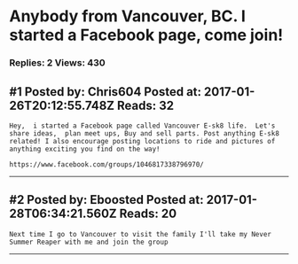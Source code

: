# Anybody from Vancouver, BC. I started a Facebook page, come join!

### Replies: 2 Views: 430

## \#1 Posted by: Chris604 Posted at: 2017-01-26T20:12:55.748Z Reads: 32

```
Hey,  i started a Facebook page called Vancouver E-sk8 life.  Let's share ideas,  plan meet ups, Buy and sell parts. Post anything E-sk8 related! I also encourage posting locations to ride and pictures of anything exciting you find on the way!

https://www.facebook.com/groups/1046817338796970/
```

---
## \#2 Posted by: Eboosted Posted at: 2017-01-28T06:34:21.560Z Reads: 20

```
Next time I go to Vancouver to visit the family I'll take my Never Summer Reaper with me and join the group
```

---
